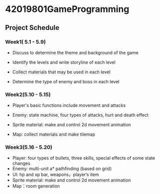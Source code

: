 # 42019801GameProgramming

## Project Schedule

### Week1( 5.1 - 5.9)

+ Discuss to determine the theme and background of the game
+ Identify the levels and write storyline of each level
+ Collect materials that may be used in each level

+ Determine the type of enemy and boss in each level

### Week2(5.10 - 5.15)

+ Player's basic functions include movement and attacks

+ Enemy: state machine, four types of attacks, hurt and death effect

+ Sprite material: make and control 2d movement animation

+ Map:  collect materials and make tilemap

   

### Week3(5.16 - 5.20)

+ Player: four types of bullets, three skills, special effects of some state changes
+ Enemy: multi-unit a* pathfinding (based on grid)
+ UI: hp and xp bar, weapons，player‘s item
+ Sprite material: make and control 2d movement animation
+ Map：room generation